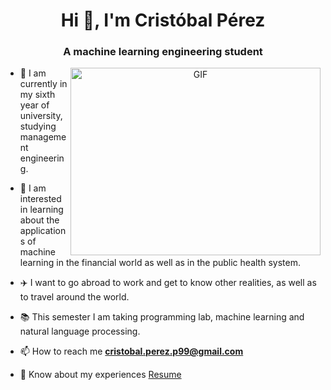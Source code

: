 <h1 align="center">Hi 👋, I'm Cristóbal Pérez </h1>
<h3 align="center">A machine learning engineering student </h3>

<a target="_blank" align="center">
  <img align="right" top="500" height="300" width="400" alt="GIF" src="https://media.giphy.com/media/SWoSkN6DxTszqIKEqv/giphy.gif">
</a>

- 🔭 I am currently in my sixth year of university, studying management engineering.
 
- 🤖 I am interested in learning about the applications of machine learning in the financial world as well as in the public health system.

- ✈️ I want to go abroad to work and get to know other realities, as well as to travel around the world.

- 📚 This semester I am taking programming lab, machine learning and natural language processing.

- 📫 How to reach me **cristobal.perez.p99@gmail.com**

- 📄 Know about my experiences <a href="https://github.com/cristobalperezp/Resume/blob/main/Curriculum%20Vitae%20Cristo%CC%81bal%20Pe%CC%81rez.pdf" target="blank">Resume</a>
<br/>



